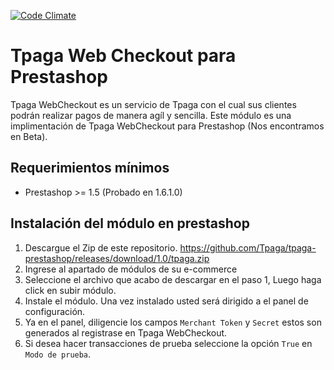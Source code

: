 [![Code Climate](https://codeclimate.com/github/Tpaga/tpaga-prestashop/badges/gpa.svg)](https://codeclimate.com/github/Tpaga/tpaga-prestashop)

# Tpaga Web Checkout para Prestashop

Tpaga WebCheckout es un servicio de Tpaga con el cual sus clientes podrán realizar pagos de manera agíl y sencilla. Este módulo es una implimentación de Tpaga WebCheckout para Prestashop (Nos encontramos en Beta).

## Requerimientos mínimos

  - Prestashop >= 1.5 (Probado en 1.6.1.0)

## Instalación del módulo en prestashop

1. Descargue el Zip de este repositorio. https://github.com/Tpaga/tpaga-prestashop/releases/download/1.0/tpaga.zip
2. Ingrese al apartado de módulos de su e-commerce
3. Seleccione el archivo que acabo de descargar en el paso 1, Luego haga click en subir módulo.
4. Instale el módulo. Una vez instalado usted será dirigido a el panel de configuración.
5. Ya en el panel, diligencie los campos `Merchant Token` y `Secret` estos son generados al registrase en Tpaga WebCheckout.
6. Si desea hacer transacciones de prueba seleccione la opción `True` en `Modo de prueba`.
